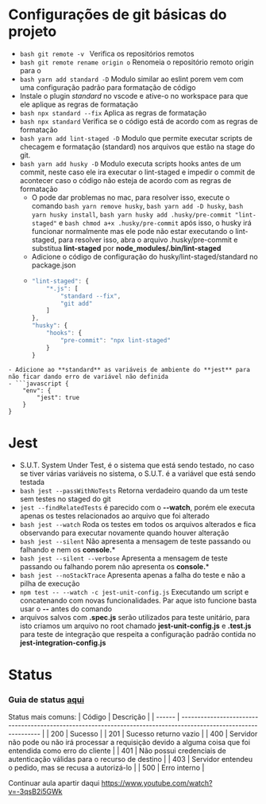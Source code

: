 # Configurações de git básicas do projeto
- ```bash git remote -v ``` Verifica os repositórios remotos
- ```bash git remote rename origin o``` Renomeia o repositório remoto origin para o
- ```bash yarn add standard -D``` Modulo similar ao eslint porem vem com uma configuração padrão para formatação de código
- Instale o plugin *standard* no vscode e ative-o no workspace para que ele aplique as regras de formatação
- ```bash npx standard --fix``` Aplica as regras de formatação
- ```bash npx standard``` Verifica se o código está de acordo com as regras de formatação
- ```bash yarn add lint-staged -D``` Modulo que permite executar scripts de checagem e formatação (standard) nos arquivos que estão na stage do git.
- ```bash yarn add husky -D``` Modulo executa scripts hooks antes de um commit, neste caso ele ira executar o lint-staged e impedir o commit de acontecer caso o código não esteja de acordo com as regras de formatação
  - O pode dar problemas no mac, para resolver isso, execute o comando ```bash yarn remove husky```,  ```bash yarn add -D husky```,  ```bash yarn husky install```,  ```bash yarn husky add .husky/pre-commit "lint-staged"``` e ```bash chmod a+x .husky/pre-commit``` após isso, o husky irá funcionar normalmente mas ele pode não estar executando o lint-staged, para resolver isso, abra o arquivo .husky/pre-commit e substitua **lint-staged** por **node_modules/.bin/lint-staged**
  - Adicione o código de configuração do husky/lint-staged/standard no package.json
  - ```javascript {
    "lint-staged": {
        "*.js": [
            "standard --fix",
            "git add"
        ]
    },
    "husky": {
        "hooks": {
            "pre-commit": "npx lint-staged"
        }
    }
```
- Adicione ao **standard** as variáveis de ambiente do **jest** para não ficar dando erro de variável não definida
- ```javascript {
    "env": {
        "jest": true
    }
}
```

# Jest
- S.U.T. System Under Test, é o sistema que está sendo testado, no caso se tiver várias variáveis no sistema, o S.U.T. é a variável que está sendo testada
- ```bash jest --passWithNoTests``` Retorna verdadeiro quando da um teste sem testes no staged do git
- ```jest --findRelatedTests``` é parecido com o **--watch**, porém ele executa apenas os testes relacionados ao arquivo que foi alterado
- ```bash jest --watch``` Roda os testes em todos os arquivos alterados e fica observando para executar novamente quando houver alteração
- ```bash jest --silent``` Não apresenta a mensagem de teste passando ou falhando e nem os **console.***
- ```bash jest --silent --verbose``` Apresenta a mensagem de teste passando ou falhando porem não apresenta os **console.***
- ```bash jest --noStackTrace``` Apresenta apenas a falha do teste e não a pilha de execução
- ```npm test -- --watch -c jest-unit-config.js``` Executando um script e concatenando com novas funcionalidades. Par aque isto funcione basta usar o **--** antes do comando
- arquivos salvos com **.spec.js** serão utilizados para teste unitário, para isto criamos um arquivo no root chamado **jest-unit-config.js** e **.test.js** para teste de integração que respeita a configuração padrão contida no **jest-integration-config.js**

# Status
### Guia de status [aqui](https://developer.mozilla.org/pt-BR/docs/Web/HTTP/Status/500)
Status mais comuns:
| Código | Descrição                                                                                                        |
| ------ | ---------------------------------------------------------------------------------------------------------------- |
| 200    | Sucesso                                                                                                          |
| 201    | Sucesso returno vazio                                                                                            |
| 400    | Servidor não pode ou não irá processar a requisição devido a alguma coisa que foi entendida como erro do cliente |
| 401    | Não possui credenciais de autenticação válidas para o recurso de destino                                         |
| 403    | Servidor entendeu o pedido, mas se recusa a autorizá-lo                                                          |
| 500    | Erro interno                                                                                                     |


Continuar aula apartir daqui https://www.youtube.com/watch?v=-3qsB2i5GWk